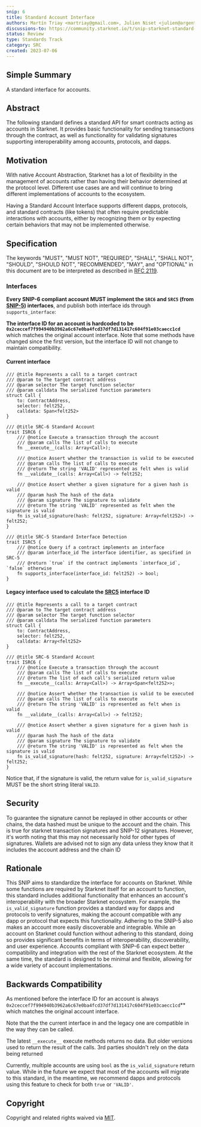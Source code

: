 ```yaml
---
snip: 6
title: Standard Account Interface
authors: Martín Triay <martriay@gmail.com>, Julien Niset <julien@argent.xyz>, Eric Nordelo <eric.nordelo39@gmail.com>, Sergio Garcia <sergio@argent.xyz>, Yoav Gaziel <yoav.gaziel@braavos.app>
discussions-to: https://community.starknet.io/t/snip-starknet-standard-account/95665
status: Review
type: Standards Track
category: SRC
created: 2023-07-06
---
```


## Simple Summary

A standard interface for accounts.

## Abstract

The following standard defines a standard API for smart contracts acting as accounts in Starknet. It provides basic functionality for sending transactions through the contract, as well as functionality for validating signatures supporting interoperability among accounts, protocols, and dapps.


## Motivation

With native Account Abstraction, Starknet has a lot of flexibility in the management of accounts rather than having their behavior determined at the protocol level. Different use cases are and will continue to bring different implementations of accounts to the ecosystem.

Having a Standard Account Interface supports different dapps, protocols, and standard contracts (like tokens) that often require predictable interactions with accounts, either by recognizing them or by expecting certain behaviors that may not be implemented otherwise.

## Specification

The keywords "MUST", "MUST NOT", "REQUIRED", "SHALL", "SHALL NOT", "SHOULD", "SHOULD NOT", "RECOMMENDED", "MAY", and "OPTIONAL" in this document are to be interpreted as described in [RFC 2119](https://www.ietf.org/rfc/rfc2119.txt).

### Interfaces

**Every SNIP-6 compliant account MUST implement the `SRC6` and `SRC5` (from [SNIP-5](./snip-5.md)) interfaces**, and publish both interface ids through `supports_interface`:

**The interface ID for an account is hardcoded to be `0x2ceccef7f994940b3962a6c67e0ba4fcd37df7d131417c604f91e03caecc1cd`** which matches the original account interface. Note that some methods have changed since the first version, but the interface ID will not change to maintain compatibility.

#### Current interface

```cairo
/// @title Represents a call to a target contract
/// @param to The target contract address
/// @param selector The target function selector
/// @param calldata The serialized function parameters
struct Call {
    to: ContractAddress,
    selector: felt252,
    calldata: Span<felt252>
}

/// @title SRC-6 Standard Account
trait ISRC6 {
    /// @notice Execute a transaction through the account
    /// @param calls The list of calls to execute
    fn __execute__(calls: Array<Call>);

    /// @notice Assert whether the transaction is valid to be executed
    /// @param calls The list of calls to execute
    /// @return The string 'VALID' represented as felt when is valid
    fn __validate__(calls: Array<Call>) -> felt252;

    /// @notice Assert whether a given signature for a given hash is valid
    /// @param hash The hash of the data
    /// @param signature The signature to validate
    /// @return The string 'VALID' represented as felt when the signature is valid
    fn is_valid_signature(hash: felt252, signature: Array<felt252>) -> felt252;
}

/// @title SRC-5 Standard Interface Detection
trait ISRC5 {
    /// @notice Query if a contract implements an interface
    /// @param interface_id The interface identifier, as specified in SRC-5
    /// @return `true` if the contract implements `interface_id`, `false` otherwise
    fn supports_interface(interface_id: felt252) -> bool;
}
```



#### Legacy interface used to calculate the [SRC5](./snip-5.md) interface ID

```cairo
/// @title Represents a call to a target contract
/// @param to The target contract address
/// @param selector The target function selector
/// @param calldata The serialized function parameters
struct Call {
    to: ContractAddress,
    selector: felt252,
    calldata: Array<felt252>
}

/// @title SRC-6 Standard Account
trait ISRC6 {
    /// @notice Execute a transaction through the account
    /// @param calls The list of calls to execute
    /// @return The list of each call's serialized return value
    fn __execute__(calls: Array<Call>) -> Array<Span<felt252>>;

    /// @notice Assert whether the transaction is valid to be executed
    /// @param calls The list of calls to execute
    /// @return The string 'VALID' is represented as felt when is valid
    fn __validate__(calls: Array<Call>) -> felt252;

    /// @notice Assert whether a given signature for a given hash is valid
    /// @param hash The hash of the data
    /// @param signature The signature to validate
    /// @return The string 'VALID' is represented as felt when the signature is valid
    fn is_valid_signature(hash: felt252, signature: Array<felt252>) -> felt252;
}
```

Notice that, if the signature is valid, the return value for `is_valid_signature` MUST be the short string literal `VALID`.

## Security

To guarantee the signature cannot be replayed in other accounts or other chains, the data hashed must be unique to the account and the chain.
This is true for starknet transaction signatures and SNIP-12 signatures. However, it's worth noting that this may not necessarily hold for other types of signatures.
Wallets are advised not to sign any data unless they know that it includes the account address and the chain ID

## Rationale

This SNIP aims to standardize the interface for accounts on Starknet. While some functions are required by Starknet itself for an account to function, this standard includes additional functionality that enhances an account's interoperability with the broader Starknet ecosystem.
For example, the `is_valid_signature` function provides a standard way for dapps and protocols to verify signatures, making the account compatible with any dapp or protocol that expects this functionality. Adhering to the SNIP-5 also makes an account more easily discoverable and integrable.
While an account on Starknet could function without adhering to this standard, doing so provides significant benefits in terms of interoperability, discoverability, and user experience. Accounts compliant with SNIP-6 can expect better compatibility and integration with the rest of the Starknet ecosystem.
At the same time, the standard is designed to be minimal and flexible, allowing for a wide variety of account implementations.

## Backwards Compatibility

As mentioned before the interface ID for an account is always `0x2ceccef7f994940b3962a6c67e0ba4fcd37df7d131417c604f91e03caecc1cd`** which matches the original account interface. 

Note that the the current interface in and the legacy one are compatible in the way they can be called.

The latest `__execute__` execute methods returns no data. But older versions used to return the result of the calls. 3rd parties shouldn't rely on the data being returned

Currently, multiple accounts are using `bool` as the `is_valid_signature` return value. While in the future we expect that most of the accounts will migrate to this standard, in the meantime, we recommend dapps and protocols using this feature to check for both `true` or `'VALID'`.

## Copyright

Copyright and related rights waived via [MIT](../LICENSE).
